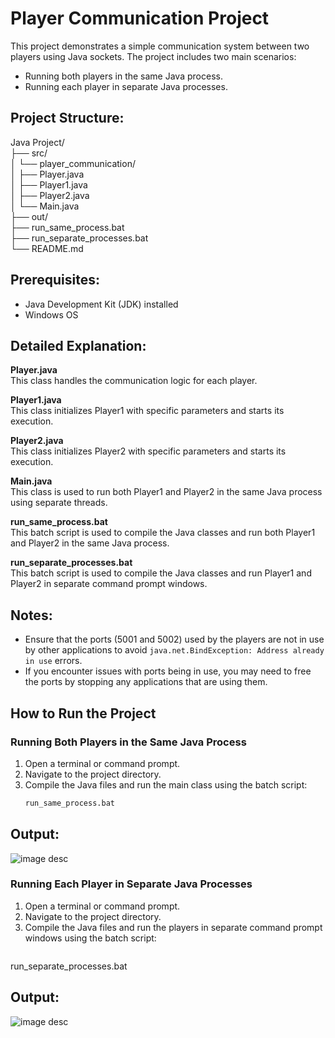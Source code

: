 # Player Communication Project

This project demonstrates a simple communication system between two players using Java sockets. The project includes two main scenarios:

 - Running both players in the same Java process.
 - Running each player in separate Java processes.


## Project Structure:
Java Project/ <br>
├── src/<br>
│ └── player_communication/<br>
│ ├── Player.java<br>
│ ├── Player1.java<br>
│ ├── Player2.java<br>
│ └── Main.java<br>
├── out/<br>
├── run_same_process.bat<br>
├── run_separate_processes.bat<br>
└── README.md<br>



## Prerequisites:
- Java Development Kit (JDK) installed
- Windows OS

## Detailed Explanation:
**Player.java**  
This class handles the communication logic for each player.

**Player1.java**  
This class initializes Player1 with specific parameters and starts its execution.

**Player2.java**  
This class initializes Player2 with specific parameters and starts its execution.

**Main.java**  
This class is used to run both Player1 and Player2 in the same Java process using separate threads.

**run_same_process.bat**  
This batch script is used to compile the Java classes and run both Player1 and Player2 in the same Java process.

**run_separate_processes.bat**  
This batch script is used to compile the Java classes and run Player1 and Player2 in separate command prompt windows.

## Notes:
- Ensure that the ports (5001 and 5002) used by the players are not in use by other applications to avoid `java.net.BindException: Address already in use` errors.
- If you encounter issues with ports being in use, you may need to free the ports by stopping any applications that are using them.

## How to Run the Project

### Running Both Players in the Same Java Process

1. Open a terminal or command prompt.
2. Navigate to the project directory.
3. Compile the Java files and run the main class using the batch script:
   ```sh
   run_same_process.bat

## Output:
![image desc](output/sameprocess.PNG)


### Running Each Player in Separate Java Processes
1. Open a terminal or command prompt.
2. Navigate to the project directory.
3. Compile the Java files and run the players in separate command prompt windows using the batch script:
   ```sh
run_separate_processes.bat

## Output:
![image desc](output/separate_process.PNG)
